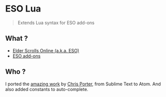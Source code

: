 # ESO Lua

> Extends Lua syntax for ESO add-ons

## What ?

- [Elder Scrolls Online (a.k.a. ESO)](http://elderscrollsonline.com)
- [ESO add-ons](http://wiki.esoui.com)

## Who ?

I ported the [amazing work](https://bitbucket.org/Cpsgames/sublime-3-esolua) by [Chris Porter](http://twitter.com/cpsgames), from Sublime Text to Atom. And also added constants to auto-complete.
